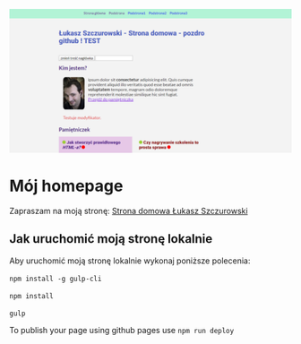 ![hompage screenshot](github/descReadme.png)


# Mój homepage

Zapraszam na moją stronę: [Strona domowa Łukasz Szczurowski]( https://lukaszszczurowski.github.io/homepage-gulp/)

## Jak uruchomić moją stronę lokalnie

Aby uruchomić moją stronę lokalnie wykonaj poniższe polecenia:

`npm install -g gulp-cli`

`npm install`

`gulp`

To publish your page using github pages use `npm run deploy`

